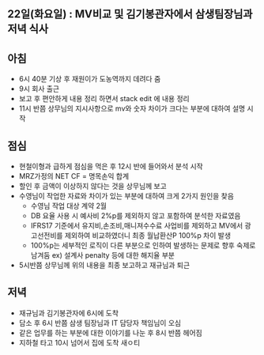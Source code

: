 ## 22일(화요일) : MV비교 및 김기봉관자에서 삼생팀장님과 저녁 식사

## 아침
* 6시 40분 기상 후 재원이가 도농역까지 데려다 줌
* 9시 회사 출근
* 보고 후 편안하게 내용 정리 하면서 stack edit 에 내용 정리 
* 11시 반쯤 상무님의 지시사항으로 mv와 숫자 차이가 크다는 부분에 대하여 설명 시작

## 점심
* 현철이형과 급하게 점심을 먹은 후 12시 반에 들어와서 분석 시작 
* MRZ가정의 NET CF = 명목손익 합계 
* 할인 후 금액이 이상하지 않다는 것을 상무님께 보고 
* 수영님이 작업한 자료와 차이가 있는 부분에 대하여 크게 2가지 원인을 찾음
  - 수영님 작업 대상 계약 2월 
  - DB 요율 사용 시 예사비 2%p를 제외하지 않고 포함하여 분석한 자료였음
  -  IFRS17 기준에서 유지비,손조비,매니져수수료 사업비를 제외하고 MV에서 광고선전비를 제외하여 비교하였더니 최종 월납환산P 100%p 차이 발생
  - 100%p는 세부적인 로직이 다른 부분으로 인하여 발생하는 문제로 향후 숙제로 남겨둠 ex) 설계사 penalty 등에 대한 해지율 부분
* 5시반쯤 상무님께 위의 내용을 최종 보고하고 재규님과 퇴근

## 저녁

* 재규님과 김기봉관자에 6시에 도착
* 담소 후 6시 반쯤 삼생 팀장님과 IT 담당자 책임님이 오심
* 같은 업무를 하는 부분에 대한 이야기를 나눈 후 8시 반쯤 헤어짐
* 지하철 타고 10시 넘어서 집에 도착
새ㅇ티
<!--stackedit_data:
eyJoaXN0b3J5IjpbLTcxMTcxNTk3NywxNTU5MTAwNDAzXX0=
-->